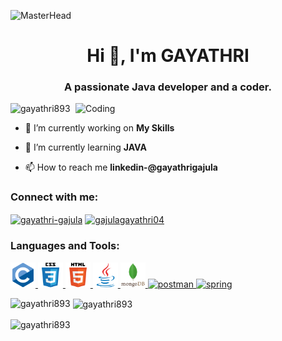 ![MasterHead](https://cdn.vectorstock.com/i/500p/23/07/web-blue-banner-software-ui-and-development-vector-42172307.jpg)
<h1 align="center">Hi 👋, I'm GAYATHRI</h1>
<h3 align="center">A passionate Java developer and a coder.</h3>
<img align="right" alt="Coding" width="400" src="https://img.freepik.com/premium-photo/student-drawing-sketchbook-art-class-ai-generated_804788-26331.jpg">


<p align="left"> <img src="https://komarev.com/ghpvc/?username=gayathri893&label=Profile%20views&color=0e75b6&style=flat" alt="gayathri893" /> </p>

- 🔭 I’m currently working on **My Skills**

- 🌱 I’m currently learning **JAVA**

- 📫 How to reach me **linkedin-@gayathrigajula**

<h3 align="left">Connect with me:</h3>
<p align="left">
<a href="https://linkedin.com/in/gayathri-gajula" target="blank"><img align="center" src="https://raw.githubusercontent.com/rahuldkjain/github-profile-readme-generator/master/src/images/icons/Social/linked-in-alt.svg" alt="gayathri-gajula" height="30" width="40" /></a>
<a href="https://www.hackerrank.com/gajulagayathri04" target="blank"><img align="center" src="https://raw.githubusercontent.com/rahuldkjain/github-profile-readme-generator/master/src/images/icons/Social/hackerrank.svg" alt="gajulagayathri04" height="30" width="40" /></a>
</p>

<h3 align="left">Languages and Tools:</h3>
<p align="left"> <a href="https://www.cprogramming.com/" target="_blank" rel="noreferrer"> <img src="https://raw.githubusercontent.com/devicons/devicon/master/icons/c/c-original.svg" alt="c" width="40" height="40"/> </a> <a href="https://www.w3schools.com/css/" target="_blank" rel="noreferrer"> <img src="https://raw.githubusercontent.com/devicons/devicon/master/icons/css3/css3-original-wordmark.svg" alt="css3" width="40" height="40"/> </a> <a href="https://www.w3.org/html/" target="_blank" rel="noreferrer"> <img src="https://raw.githubusercontent.com/devicons/devicon/master/icons/html5/html5-original-wordmark.svg" alt="html5" width="40" height="40"/> </a> <a href="https://www.java.com" target="_blank" rel="noreferrer"> <img src="https://raw.githubusercontent.com/devicons/devicon/master/icons/java/java-original.svg" alt="java" width="40" height="40"/> </a> <a href="https://www.mongodb.com/" target="_blank" rel="noreferrer"> <img src="https://raw.githubusercontent.com/devicons/devicon/master/icons/mongodb/mongodb-original-wordmark.svg" alt="mongodb" width="40" height="40"/> </a> <a href="https://postman.com" target="_blank" rel="noreferrer"> <img src="https://www.vectorlogo.zone/logos/getpostman/getpostman-icon.svg" alt="postman" width="40" height="40"/> </a> <a href="https://spring.io/" target="_blank" rel="noreferrer"> <img src="https://www.vectorlogo.zone/logos/springio/springio-icon.svg" alt="spring" width="40" height="40"/> </a> </p>

<p><img align="left" src="https://github-readme-stats.vercel.app/api/top-langs?username=gayathri893&show_icons=true&locale=en&layout=compact" alt="gayathri893" /></p>

<p>&nbsp;<img align="center" src="https://github-readme-stats.vercel.app/api?username=gayathri893&show_icons=true&locale=en" alt="gayathri893" /></p>

<p><img align="center" src="https://github-readme-streak-stats.herokuapp.com/?user=gayathri893&" alt="gayathri893" /></p>
